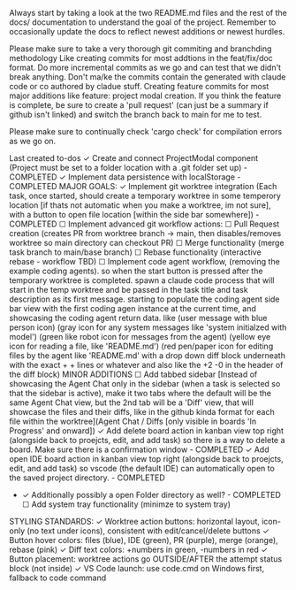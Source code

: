 Always start by taking a look at the two README.md files and the rest of the docs/ documentation to understand the goal of the project.
Remember to occasionally update the docs to reflect newest additions or newest hurdles.

Please make sure to take a very thorough git commiting and branchding methodology
Like creating commits for most addtions in the feat/fix/doc format. Do more incremental commits as we go and can test that we didn't break anything. Don't ma/ke the commits contain the generated with claude code or co authored by cladue stuff.
Creating feature commits for most major additions like feature: project modal creation. If you think the feature is complete, be sure to create a 'pull request' (can just be a summary if github isn't linked) and switch the branch back to main for me to test.

Please make sure to continually check 'cargo check' for compilation errors as we go on.

Last created to-dos
  ✓ Create and connect ProjectModal component (Project must be set to a folder location with a .git folder set up) - COMPLETED
  ✓ Implement data persistence with localStorage - COMPLETED
MAJOR GOALS:
  ✓ Implement git worktree integration (Each task, once started, should create a temporary worktree in some temperory location [if thats not automatic when you make a worktree, im not sure], with a button to open file location [within the side bar somewhere]) - COMPLETED
  ☐ Implement advanced git workflow actions:
    ☐ Pull Request creation (creates PR from worktree branch → main, then disables/removes worktree so main directory can checkout PR)
    ☐ Merge functionality (merge task branch to main/base branch)
    ☐ Rebase functionality (interactive rebase - workflow TBD)
  ☐ Implement code agent workflow, (removing the example coding agents). so when the start button is pressed after the temporary worktree is completed. spawn a claude code process that will start in the temp worktree and be passed in the task title and task description as its first message. starting to populate the coding agent side bar view with the first coding agen instance at the current time, and showcasing the coding agent return data. like
  (user message with blue person icon) (gray icon for any system messages like 'system initialzed with model') (green like robot icon for messages from the agent) (yellow eye icon for reading a file, like 'README.md') (red pen/paper icon for editing files by the agent like 'README.md' with a drop down diff block underneath with the exact + + lines or whatever and also like the +2 -0 in the header of the diff block)
MINOR ADDITIONS
  ☐ Add tabbed sidebar [Instead of showcasing the Agent Chat only in the sidebar (when a task is selected so that the sidebar is active), make it two tabs where the default will be the same Agent Chat view, but the 2nd tab will be a 'Diff' view, that will showcase the files and their diffs, like in the github kinda format for each file within the worktree](Agent Chat / Diffs [only visible in boards 'In Progress' and onward])
  ✓ Add delete board action in kanban view top right (alongside back to proejcts, edit, and add task) so there is a way to delete a board. Make sure there is a confirmation window - COMPLETED
  ✓ Add open IDE board action in kanban view top right (alongside back to proejcts, edit, and add task) so vscode (the default IDE) can automatically open to the saved project directory. - COMPLETED
  - ✓ Additionally possibly a open Folder directory as well? - COMPLETED
  ☐ Add system tray functionality (minimze to system tray)

STYLING STANDARDS:
  ✓ Worktree action buttons: horizontal layout, icon-only (no text under icons), consistent with edit/cancel/delete buttons
  ✓ Button hover colors: files (blue), IDE (green), PR (purple), merge (orange), rebase (pink)
  ✓ Diff text colors: +numbers in green, -numbers in red
  ✓ Button placement: worktree actions go OUTSIDE/AFTER the attempt status block (not inside)
  ✓ VS Code launch: use code.cmd on Windows first, fallback to code command
